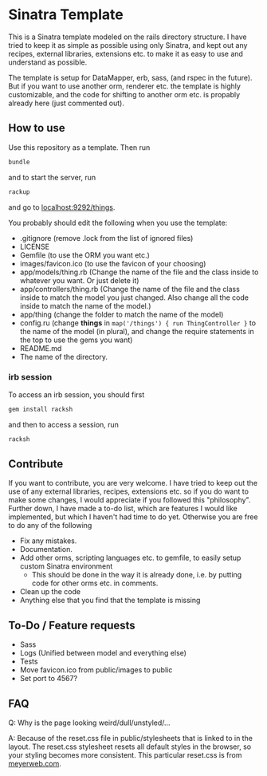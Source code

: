 # Sinatra Template
This is a Sinatra template modeled on the rails directory structure.
I have tried to keep it as simple as possible using only Sinatra, and kept out any recipes, external libraries, extensions etc.
to make it as easy to use and understand as possible.

The template is setup for DataMapper, erb, sass, (and rspec in the future).
But if you want to use another orm, renderer etc. the template is highly customizable, and the code for shifting to another orm etc. is propably already here (just commented out).



## How to use
Use this repository as a template.
Then run
```bash
bundle
```
and to start the server, run
```bash
rackup
```
and go to [localhost:9292/things](localhost:9292/things).

You probably should edit the following when you use the template:
- .gitignore (remove .lock from the list of ignored files)
- LICENSE
- Gemfile (to use the ORM you want etc.)
- images/favicon.ico (to use the favicon of your choosing)
- app/models/thing.rb (Change the name of the file and the class inside to whatever you want. Or just delete it)
- app/controllers/thing.rb (Change the name of the file and the class inside to match the model you just changed. Also change all the code inside to match the name of the model.)
- app/thing (change the folder to match the name of the model)
- config.ru (change __things__ in `map('/things') { run ThingController }` to the name of the model (in plural), and change the require statements in the top to use the gems you want)
- README.md
- The name of the directory.


### irb session
To access an irb session, you should first
```bash
gem install racksh
```
and then to access a session, run
```bash
racksh
```

## Contribute
If you want to contribute, you are very welcome. I have tried to keep out the use of any external libraries, recipes, extensions etc. so if you do want to make some changes, I would appreciate if you followed this "philosophy".
Further down, I have made a to-do list, which are features I would like implemented, but which I haven't had time to do yet. Otherwise you are free to do any of the following
- Fix any mistakes.
- Documentation.
- Add other orms, scripting languages etc. to gemfile, to easily setup custom Sinatra environment
    - This should be done in the way it is already done, i.e. by putting code for other orms etc. in comments.
- Clean up the code
- Anything else that you find that the template is missing

## To-Do / Feature requests
- Sass
- Logs (Unified between model and everything else)
- Tests
- Move favicon.ico from public/images to public
- Set port to 4567?

## FAQ
Q: Why is the page looking weird/dull/unstyled/...

A: Because of the reset.css file in public/stylesheets that is linked to in the layout.
The reset.css stylesheet resets all default styles in the browser, so your styling becomes more consistent.
This particular reset.css is from [meyerweb.com](https://meyerweb.com/eric/tools/css/reset/).
